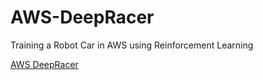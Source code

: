 # AWS-DeepRacer
Training a Robot Car in AWS using Reinforcement Learning 

[AWS DeepRacer](/images/DeepRacer.gif)
